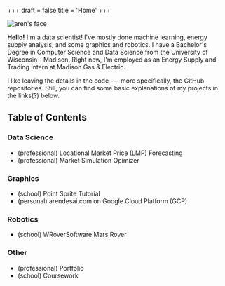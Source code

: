 +++
draft = false
title = 'Home'
+++

<link rel="stylesheet" href="style.css">

<img src="face.jpeg" alt="aren's face">

<newline></newline>

<p><strong>Hello!</strong> I'm a data scientist! I've mostly done machine learning, energy supply analysis, and some graphics and robotics. I have a Bachelor's Degree in Computer Science and Data Science from the University of Wisconsin - Madison. Right now, I'm employed as an Energy Supply and Trading Intern at Madison Gas & Electric. </p>

I like leaving the details in the code --- more specifically, the GitHub repositories. Still, you can find some basic explanations of my projects in the links(?) below. 

## Table of Contents

### Data Science

- (professional) Locational Market Price (LMP) Forecasting
- (professional) Market Simulation Opimizer

### Graphics

- (school) Point Sprite Tutorial
- (personal) arendesai.com on Google Cloud Platform (GCP)

### Robotics

- (school) WRoverSoftware Mars Rover

### Other

- (professional) Portfolio
- (school) Coursework

